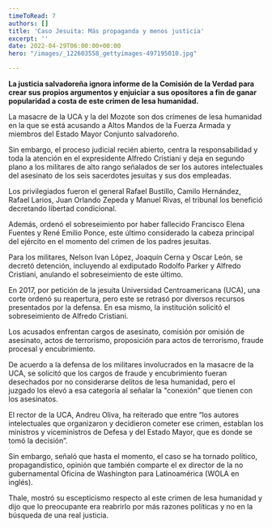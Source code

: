 ```yaml
---
timeToRead: 7
authors: []
title: 'Caso Jesuita: Más propaganda y menos justicia'
excerpt: ''
date: 2022-04-29T06:00:00+00:00
hero: "/images/_122603558_gettyimages-497195010.jpg"

---
```

**La justicia salvadoreña ignora informe de la Comisión de la Verdad para crear sus propios argumentos y enjuiciar a sus opositores a fin de ganar popularidad a costa de este crimen de lesa humanidad.**

La masacre de la UCA y la del Mozote son dos crímenes de lesa humanidad en la que se está acusando a Altos Mandos de la Fuerza Armada y miembros del Estado Mayor Conjunto salvadoreño.

Sin embargo, el proceso judicial recién abierto, centra la responsabilidad y toda la atención en el expresidente Alfredo Cristiani y deja en segundo plano a los militares de alto rango señalados de ser los autores intelectuales del asesinato de los seis sacerdotes jesuitas y sus dos empleadas.

Los privilegiados fueron el general Rafael Bustillo, Camilo Hernández, Rafael Larios, Juan Orlando Zepeda y Manuel Rivas, el tribunal los benefició decretando libertad condicional.

Además, ordenó el sobreseimiento por haber fallecido Francisco Elena Fuentes y René Emilio Ponce, este último considerado la cabeza principal del ejército en el momento del crimen de los padres jesuitas.

Para los militares, Nelson Ivan López, Joaquín Cerna y Oscar León, se decretó detención, incluyendo al exdiputado Rodolfo Parker y Alfredo Cristiani, anulando el sobreseimiento de este último.

En 2017, por petición de la jesuita Universidad Centroamericana (UCA), una corte ordenó su reapertura, pero este se retrasó por diversos recursos presentados por la defensa. En esa mismo, la institución solicitó el sobreseimiento de Alfredo Cristiani.

Los acusados enfrentan cargos de asesinato, comisión por omisión de asesinato, actos de terrorismo, proposición para actos de terrorismo, fraude procesal y encubrimiento.

De acuerdo a la defensa de los militares involucrados en la masacre de la UCA, se solicitó que los cargos de fraude y encubrimiento fueran desechados por no considerarse delitos de lesa humanidad, pero el juzgado los elevó a esa categoría al señalar la "conexión" que tienen con los asesinatos.

El rector de la UCA, Andreu Oliva, ha reiterado que entre “los autores intelectuales que organizaron y decidieron cometer ese crimen, establan los ministros y viceministros de Defesa y del Estado Mayor, que es donde se tomó la decisión”.

Sin embargo, señaló que hasta el momento, el caso se ha tornado político, propagandístico, opinión que también comparte el ex director de la no gubernamental Oficina de Washington para Latinoamérica (WOLA en inglés).

Thale, mostró su escepticismo respecto al este crimen de lesa humanidad y dijo que lo preocupante era reabrirlo por más razones políticas y no en la búsqueda de una real justicia.
